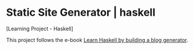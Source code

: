 # Static Site Generator | haskell

[Learning Project - Haskell]

This project follows the e-book [Learn Haskell by building a blog generator](https://learn-haskell.blog/01-about.html).


